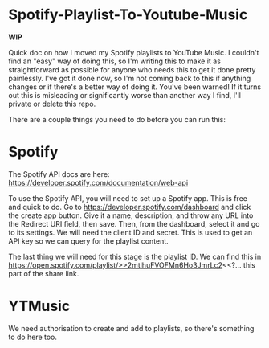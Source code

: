 # Spotify-Playlist-To-Youtube-Music
**WIP**

Quick doc on how I moved my Spotify playlists to YouTube Music. I couldn't find an "easy" way of doing this, so I'm writing this to make it as straightforward as possible for anyone who needs this to get it done pretty painlessly. I've got it done now, so I'm not coming back to this if anything changes or if there's a better way of doing it. You've been warned! If it turns out this is misleading or significantly worse than another way I find, I'll private or delete this repo.

There are a couple things you need to do before you can run this:

# Spotify
The Spotify API docs are here: https://developer.spotify.com/documentation/web-api

To use the Spotify API, you will need to set up a Spotify app. This is free and quick to do. Go to https://developer.spotify.com/dashboard and click the create app button. Give it a name, description, and throw any URL into the Redirect URI field, then save. Then, from the dashboard, select it and go to its settings. We will need the client ID and secret. This is used to get an API key so we can query for the playlist content. 

The last thing we will need for this stage is the playlist ID. We can find this in https://open.spotify.com/playlist/>>2mtlhuFVOFMn6Ho3JmrLc2<<?... this part of the share link.

# YTMusic

We need authorisation to create and add to playlists, so there's something to do here too. 


